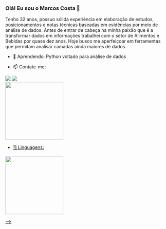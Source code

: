 ### Olá! Eu sou o Marcos Costa 👋

Tenho 32 anos, possuo sólida experiência em elaboração de estudos, posicionamentos e notas técnicas baseadas em evidências por meio de análise de dados. Antes de entrar de cabeça na minha paixão que é a transformar dados em informações trabalhei com o setor de Alimentos e Bebidas por quase dez anos. Hoje busco me aperfeiçoar em ferramentas que permitam analisar camadas ainda maiores de dados.

- 🌱 Aprendendo:
Python voltado para análise de dados


- 📫 Contate-me:
<div>
       <a href = "mailto:mrobertoconsultoria@gmail.com"><img src="https://img.shields.io/badge/-Gmail-%23333?style=for-the-badge&logo=gmail&logoColor=white" target="_blank"></a>
  <a href="https://www.linkedin.com/in/https://www.linkedin.com/in/mcosta7/" target="_blank"><img src="https://img.shields.io/badge/-LinkedIn-%230077B5?style=for-the-badge&logo=linkedin&logoColor=white" target="_blank"></a>
 </div>


<div>
  <a href="https://github.com/mroberto7">
  <img height="180em" src="https://github-readme-stats.vercel.app/api?username=mroberto7&show_icons=true&theme=tokyonight&include_all_commits=true&count_private=true"/>
  </div>

  
 - 🗒 Linguagens:
 <div>
   <img height="180em" src="https://github-readme-stats.vercel.app/api/top-langs/?username=mroberto7&layout=compact&langs_count=7&theme=tokyonight"/>
  </div>

-->
